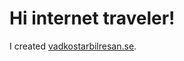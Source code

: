 <h1>
  Hi internet traveler!
</h1>
<p>
  I created <a href="https://vadkostarbilresan.se" target="_blank">vadkostarbilresan.se</a>.
</p>
